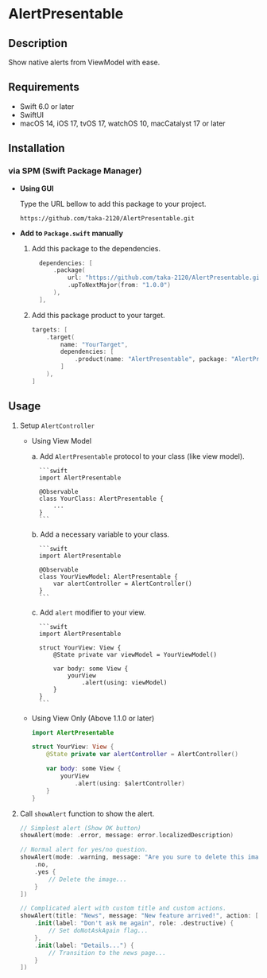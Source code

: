 # AlertPresentable

## Description

Show native alerts from ViewModel with ease.

## Requirements

- Swift 6.0 or later
- SwiftUI
- macOS 14, iOS 17, tvOS 17, watchOS 10, macCatalyst 17 or later

## Installation

### via SPM (Swift Package Manager)

- **Using GUI**

  Type the URL bellow to add this package to your project.

  ```shell
  https://github.com/taka-2120/AlertPresentable.git
  ```

- **Add to `Package.swift` manually**

  1. Add this package to the dependencies.

      ```swift
        dependencies: [
            .package(
                url: "https://github.com/taka-2120/AlertPresentable.git",
                .upToNextMajor(from: "1.0.0")
            ),
        ],
      ```

  2. Add this package product to your target.

      ```swift
      targets: [
          .target(
              name: "YourTarget",
              dependencies: [
                  .product(name: "AlertPresentable", package: "AlertPresentable"),
              ]
          ),
      ]
      ```

## Usage

1. Setup `AlertController`

    - Using View Model

        a. Add `AlertPresentable` protocol to your class (like view model).

            ```swift
            import AlertPresentable
            
            @Observable
            class YourClass: AlertPresentable {
                ...
            }
            ```

        b. Add a necessary variable to your class.

            ```swift
            import AlertPresentable
            
            @Observable
            class YourViewModel: AlertPresentable {
                var alertController = AlertController()
            }
            ```
            
        c. Add `alert` modifier to your view.

            ```swift
            import AlertPresentable

            struct YourView: View {
                @State private var viewModel = YourViewModel()

                var body: some View {
                    yourView
                        .alert(using: viewModel)
                }
            }
            ```
            
    - Using View Only (Above 1.1.0 or later)

        ```swift
        import AlertPresentable

        struct YourView: View {
            @State private var alertController = AlertController()

            var body: some View {
                yourView
                    .alert(using: $alertController)
            }
        }
        ```

2. Call `showAlert` function to show the alert.

    ```swift
    // Simplest alert (Show OK button)
    showAlert(mode: .error, message: error.localizedDescription)
    
    // Normal alert for yes/no question.
    showAlert(mode: .warning, message: "Are you sure to delete this image?", action: [
        .no, 
        .yes {
            // Delete the image...
        }
    ])
    
    // Complicated alert with custom title and custom actions.
    showAlert(title: "News", message: "New feature arrived!", action: [
        .init(label: "Don't ask me again", role: .destructive) {
            // Set doNotAskAgain flag...
        },
        .init(label: "Details...") {
            // Transition to the news page...
        }
    ])
    ```
